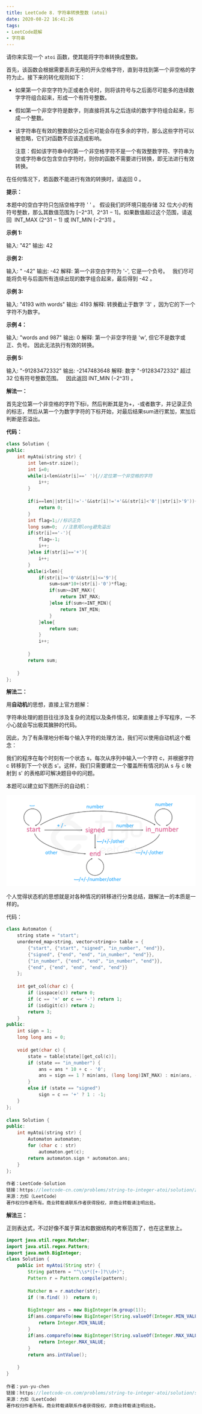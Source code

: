 ```yaml
---
title: LeetCode 8. 字符串转换整数 (atoi)
date: 2020-08-22 16:41:26
tags:
- LeetCode题解
- 字符串
---
```





请你来实现一个 `atoi` 函数，使其能将字符串转换成整数。 

 

<!-- more -->

首先，该函数会根据需要丢弃无用的开头空格字符，直到寻找到第一个非空格的字符为止。接下来的转化规则如下：

- 如果第一个非空字符为正或者负号时，则将该符号与之后面尽可能多的连续数字字符组合起来，形成一个有符号整数。

- 假如第一个非空字符是数字，则直接将其与之后连续的数字字符组合起来，形成一个整数。

- 该字符串在有效的整数部分之后也可能会存在多余的字符，那么这些字符可以被忽略，它们对函数不应该造成影响。

  注意：假如该字符串中的第一个非空格字符不是一个有效整数字符、字符串为空或字符串仅包含空白字符时，则你的函数不需要进行转换，即无法进行有效转换。

在任何情况下，若函数不能进行有效的转换时，请返回 0 。

**提示：**

本题中的空白字符只包括空格字符 ' ' 。
假设我们的环境只能存储 32 位大小的有符号整数，那么其数值范围为 [−2^31,  2^31 − 1]。如果数值超过这个范围，请返回  INT_MAX (2^31 − 1) 或 INT_MIN (−2^31) 。



**示例 1:**

输入: "42"
输出: 42

**示例 2:**

输入: "   -42"
输出: -42
解释: 第一个非空白字符为 '-', 它是一个负号。
     我们尽可能将负号与后面所有连续出现的数字组合起来，最后得到 -42 。

**示例 3:**

输入: "4193 with words"
输出: 4193
解释: 转换截止于数字 '3' ，因为它的下一个字符不为数字。

**示例 4：**

输入: "words and 987"
输出: 0
解释: 第一个非空字符是 'w', 但它不是数字或正、负号。
     因此无法执行有效的转换。

**示例 5:**

输入: "-91283472332"
输出: -2147483648
解释: 数字 "-91283472332" 超过 32 位有符号整数范围。 
     因此返回 INT_MIN (−2^31) 。



**解法一：**

首先定位第一个非空格的字符下标i，然后判断其是为+，-或者数字，并记录正负的标志，然后从第一个为数字字符的下标开始，对最后结果sum进行累加，累加后判断是否溢出。

**代码：**

```cpp
class Solution {
public:
    int myAtoi(string str) {
        int len=str.size();
        int i=0;
        while(i<len&&str[i]==' '){//定位第一个非空格的字符
            i++;
        }
        
        if(i==len||str[i]!='-'&&str[i]!='+'&&(str[i]<'0'||str[i]>'9')){//第一个字符只能为-、+或数字
            return 0;
        }
        int flag=1;//标识正负
        long sum=0;  //注意用long避免溢出
        if(str[i]=='-'){
            flag=-1;
            i++;
        }else if(str[i]=='+'){
            i++;
        }
        while(i<len){
            if(str[i]>='0'&&str[i]<='9'){
                sum=sum*10+(str[i]-'0')*flag;
                if(sum>=INT_MAX){
                    return INT_MAX;
                }else if(sum<=INT_MIN){
                    return INT_MIN;
                }
            }else{
                return sum;
            }
            i++;

        }
        return sum;

    }
};
```



**解法二：**

用**自动机**的思想，直接上官方题解：

字符串处理的题目往往涉及复杂的流程以及条件情况，如果直接上手写程序，一不小心就会写出极其臃肿的代码。

因此，为了有条理地分析每个输入字符的处理方法，我们可以使用自动机这个概念：

我们的程序在每个时刻有一个状态 s，每次从序列中输入一个字符 c，并根据字符 c 转移到下一个状态 s'。这样，我们只需要建立一个覆盖所有情况的从 s 与 c 映射到 s' 的表格即可解决题目中的问题。

本题可以建立如下图所示的自动机： 

![](/img/leetcode8.png)

个人觉得状态机的思想就是对各种情况的转移进行分类总结，跟解法一的本质是一样的。

代码：

```cpp
class Automaton {
    string state = "start";
    unordered_map<string, vector<string>> table = {
        {"start", {"start", "signed", "in_number", "end"}},
        {"signed", {"end", "end", "in_number", "end"}},
        {"in_number", {"end", "end", "in_number", "end"}},
        {"end", {"end", "end", "end", "end"}}
    };

    int get_col(char c) {
        if (isspace(c)) return 0;
        if (c == '+' or c == '-') return 1;
        if (isdigit(c)) return 2;
        return 3;
    }
public:
    int sign = 1;
    long long ans = 0;

    void get(char c) {
        state = table[state][get_col(c)];
        if (state == "in_number") {
            ans = ans * 10 + c - '0';
            ans = sign == 1 ? min(ans, (long long)INT_MAX) : min(ans, -(long long)INT_MIN);
        }
        else if (state == "signed")
            sign = c == '+' ? 1 : -1;
    }
};

class Solution {
public:
    int myAtoi(string str) {
        Automaton automaton;
        for (char c : str)
            automaton.get(c);
        return automaton.sign * automaton.ans;
    }
};

作者：LeetCode-Solution
链接：https://leetcode-cn.com/problems/string-to-integer-atoi/solution/zi-fu-chuan-zhuan-huan-zheng-shu-atoi-by-leetcode-/
来源：力扣（LeetCode）
著作权归作者所有。商业转载请联系作者获得授权，非商业转载请注明出处。
```



**解法三：**

正则表达式，不过好像不属于算法和数据结构的考察范围了，也在这里放上。

```java
import java.util.regex.Matcher;
import java.util.regex.Pattern;
import java.math.BigInteger;
class Solution {
    public int myAtoi(String str) {
        String pattern = "^\\s*([+-]?\\d+)";
        Pattern r = Pattern.compile(pattern);

        Matcher m = r.matcher(str);
        if (!m.find( ))  return 0;
        
        BigInteger ans = new BigInteger(m.group(1));
        if(ans.compareTo(new BigInteger(String.valueOf(Integer.MIN_VALUE)))<0){
            return Integer.MIN_VALUE;
        }
        if(ans.compareTo(new BigInteger(String.valueOf(Integer.MAX_VALUE)))>0){
            return Integer.MAX_VALUE;
        }
        return ans.intValue();
        
    }
}

作者：yun-yu-chen
链接：https://leetcode-cn.com/problems/string-to-integer-atoi/solution/san-chong-fang-fa-zheng-chang-bian-li-you-xian-zhu/
来源：力扣（LeetCode）
著作权归作者所有。商业转载请联系作者获得授权，非商业转载请注明出处。
```




